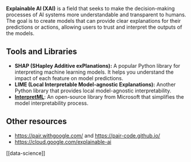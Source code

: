 **Explainable AI (XAI)** is a field that seeks to make the decision-making processes of AI systems more understandable and transparent to humans. The goal is to create models that can provide clear explanations for their predictions or actions, allowing users to trust and interpret the outputs of the models.

## Tools and Libraries

- **SHAP (SHapley Additive exPlanations):** A popular Python library for interpreting machine learning models. It helps you understand the impact of each feature on model predictions.
- **LIME (Local Interpretable Model-agnostic Explanations):** Another Python library that provides local model-agnostic interpretability.
- [**InterpretML**](https://interpret.ml/): An open-source library from Microsoft that simplifies the model interpretability process.

## Other resources
- https://pair.withgoogle.com/ and https://pair-code.github.io/
- https://cloud.google.com/explainable-ai

[[data-science]]